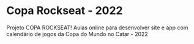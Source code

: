 # Copa Rockseat - 2022

Projeto COPA ROCKSEAT! Aulas online para desenvolver site e app com calendário de jogos da Copa do Mundo no Catar - 2022
